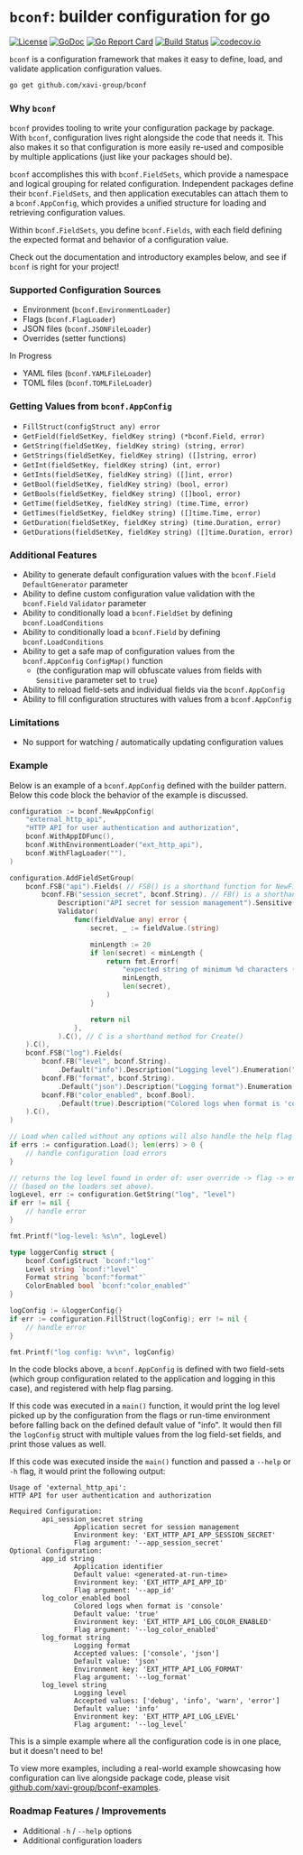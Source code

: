 # `bconf`: builder configuration for go

[![License](https://img.shields.io/badge/License-Apache%202.0-blue.svg)](https://opensource.org/licenses/Apache-2.0)
[![GoDoc](https://godoc.org/github.com/xavi-group/bconf?status.svg)](https://pkg.go.dev/github.com/xavi-group/bconf)
[![Go Report Card](https://goreportcard.com/badge/github.com/xavi-group/bconf)](https://goreportcard.com/report/github.com/xavi-group/bconf)
[![Build Status](https://github.com/xavi-group/bconf/actions/workflows/golang-test.yml/badge.svg?branch=main)](https://github.com/xavi-group/bconf/actions/workflows/golang-test.yml)
[![codecov.io](https://codecov.io/github/xavi-group/bconf/coverage.svg?branch=main)](https://codecov.io/github/xavi-group/bconf?branch=main)

`bconf` is a configuration framework that makes it easy to define, load, and validate application configuration values.

```sh
go get github.com/xavi-group/bconf
```

### Why `bconf`

`bconf` provides tooling to write your configuration package by package. With `bconf`, configuration lives right
alongside the code that needs it. This also makes it so that configuration is more easily re-used and composible by
multiple applications (just like your packages should be).

`bconf` accomplishes this with `bconf.FieldSets`, which provide a namespace and logical grouping for related
configuration. Independent packages define their `bconf.FieldSets`, and then application executables can attach them
to a `bconf.AppConfig`, which provides a unified structure for loading and retrieving configuration values.

Within `bconf.FieldSets`, you define `bconf.Fields`, with each field defining the expected format and behavior of a
configuration value.

Check out the documentation and introductory examples below, and see if `bconf` is right for your project!

### Supported Configuration Sources

* Environment (`bconf.EnvironmentLoader`)
* Flags (`bconf.FlagLoader`)
* JSON files (`bconf.JSONFileLoader`)
* Overrides (setter functions)

In Progress

* YAML files (`bconf.YAMLFileLoader`)
* TOML files (`bconf.TOMLFileLoader`)

### Getting Values from `bconf.AppConfig`

* `FillStruct(configStruct any) error`
* `GetField(fieldSetKey, fieldKey string) (*bconf.Field, error)`
* `GetString(fieldSetKey, fieldKey string) (string, error)`
* `GetStrings(fieldSetKey, fieldKey string) ([]string, error)`
* `GetInt(fieldSetKey, fieldKey string) (int, error)`
* `GetInts(fieldSetKey, fieldKey string) ([]int, error)`
* `GetBool(fieldSetKey, fieldKey string) (bool, error)`
* `GetBools(fieldSetKey, fieldKey string) ([]bool, error)`
* `GetTime(fieldSetKey, fieldKey string) (time.Time, error)`
* `GetTimes(fieldSetKey, fieldKey string) ([]time.Time, error)`
* `GetDuration(fieldSetKey, fieldKey string) (time.Duration, error)`
* `GetDurations(fieldSetKey, fieldKey string) ([]time.Duration, error)`

### Additional Features

* Ability to generate default configuration values with the `bconf.Field` `DefaultGenerator` parameter
* Ability to define custom configuration value validation with the `bconf.Field` `Validator` parameter
* Ability to conditionally load a `bconf.FieldSet` by defining `bconf.LoadConditions`
* Ability to conditionally load a `bconf.Field` by defining `bconf.LoadConditions`
* Ability to get a safe map of configuration values from the `bconf.AppConfig` `ConfigMap()` function
  * (the configuration map will obfuscate values from fields with `Sensitive` parameter set to `true`)
* Ability to reload field-sets and individual fields via the `bconf.AppConfig`
* Ability to fill configuration structures with values from a `bconf.AppConfig`

### Limitations

* No support for watching / automatically updating configuration values

### Example

Below is an example of a `bconf.AppConfig` defined with the builder pattern. Below this code block the behavior of the
example is discussed.

```go
configuration := bconf.NewAppConfig(
    "external_http_api",
    "HTTP API for user authentication and authorization",
    bconf.WithAppIDFunc(),
    bconf.WithEnvironmentLoader("ext_http_api"),
    bconf.WithFlagLoader(""),
)

configuration.AddFieldSetGroup(
    bconf.FSB("api").Fields( // FSB() is a shorthand function for NewFieldSetBuilder()
        bconf.FB("session_secret", bconf.String). // FB() is a shorthand function for NewFieldBuilder()
            Description("API secret for session management").Sensitive().Required().
            Validator(
                func(fieldValue any) error {
                    secret, _ := fieldValue.(string)

                    minLength := 20
                    if len(secret) < minLength {
                        return fmt.Errorf(
                            "expected string of minimum %d characters (len=%d)",
                            minLength,
                            len(secret),
                        )
                    }

                    return nil
                },
            ).C(), // C is a shorthand method for Create()
    ).C(),
    bconf.FSB("log").Fields(
        bconf.FB("level", bconf.String).
            .Default("info").Description("Logging level").Enumeration("debug", "info", "warn", "error").C(),
        bconf.FB("format", bconf.String).
            .Default("json").Description("Logging format").Enumeration("console", "json").C(),
        bconf.FB("color_enabled", bconf.Bool).
            .Default(true).Description("Colored logs when format is 'console'").C(),
    ).C(),
)

// Load when called without any options will also handle the help flag (--help or -h)
if errs := configuration.Load(); len(errs) > 0 {
    // handle configuration load errors
}

// returns the log level found in order of: user override -> flag -> environment -> default
// (based on the loaders set above).
logLevel, err := configuration.GetString("log", "level")
if err != nil {
    // handle error
}

fmt.Printf("log-level: %s\n", logLevel)

type loggerConfig struct {
    bconf.ConfigStruct `bconf:"log"`
    Level string `bconf:"level"`
    Format string `bconf:"format"`
    ColorEnabled bool `bconf:"color_enabled"`
}

logConfig := &loggerConfig{}
if err := configuration.FillStruct(logConfig); err != nil {
    // handle error
}

fmt.Printf("log config: %v\n", logConfig)
```

In the code blocks above, a `bconf.AppConfig` is defined with two field-sets (which group configuration related to the
application and logging in this case), and registered with help flag parsing.

If this code was executed in a `main()` function, it would print the log level picked up by the configuration from the
flags or run-time environment before falling back on the defined default value of "info". It would then fill the
`logConfig` struct with multiple values from the log field-set fields, and print those values as well.

If this code was executed inside the `main()` function and passed a `--help` or `-h` flag, it would print the following
output:

```
Usage of 'external_http_api':
HTTP API for user authentication and authorization

Required Configuration:
        api_session_secret string
                Application secret for session management
                Environment key: 'EXT_HTTP_API_APP_SESSION_SECRET'
                Flag argument: '--app_session_secret'
Optional Configuration:
        app_id string
                Application identifier
                Default value: <generated-at-run-time>
                Environment key: 'EXT_HTTP_API_APP_ID'
                Flag argument: '--app_id'
        log_color_enabled bool
                Colored logs when format is 'console'
                Default value: 'true'
                Environment key: 'EXT_HTTP_API_LOG_COLOR_ENABLED'
                Flag argument: '--log_color_enabled'
        log_format string
                Logging format
                Accepted values: ['console', 'json']
                Default value: 'json'
                Environment key: 'EXT_HTTP_API_LOG_FORMAT'
                Flag argument: '--log_format'
        log_level string
                Logging level
                Accepted values: ['debug', 'info', 'warn', 'error']
                Default value: 'info'
                Environment key: 'EXT_HTTP_API_LOG_LEVEL'
                Flag argument: '--log_level'
```

This is a simple example where all the configuration code is in one place, but it doesn't need to be!

To view more examples, including a real-world example showcasing how configuration can live alongside package code,
please visit [github.com/xavi-group/bconf-examples](https://github.com/xavi-group/bapp-template).

### Roadmap Features / Improvements

* Additional `-h` / `--help` options
* Additional configuration loaders
